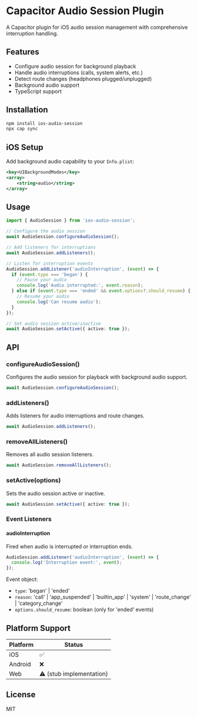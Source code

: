 # Capacitor Audio Session Plugin

A Capacitor plugin for iOS audio session management with comprehensive interruption handling.

## Features

- Configure audio session for background playback
- Handle audio interruptions (calls, system alerts, etc.)
- Detect route changes (headphones plugged/unplugged)
- Background audio support
- TypeScript support

## Installation

```bash
npm install ios-audio-session
npx cap sync
```

## iOS Setup

Add background audio capability to your `Info.plist`:

```xml
<key>UIBackgroundModes</key>
<array>
    <string>audio</string>
</array>
```

## Usage

```typescript
import { AudioSession } from 'ios-audio-session';

// Configure the audio session
await AudioSession.configureAudioSession();

// Add listeners for interruptions
await AudioSession.addListeners();

// Listen for interruption events
AudioSession.addListener('audioInterruption', (event) => {
  if (event.type === 'began') {
    // Pause your audio
    console.log('Audio interrupted:', event.reason);
  } else if (event.type === 'ended' && event.options?.should_resume) {
    // Resume your audio
    console.log('Can resume audio');
  }
});

// Set audio session active/inactive
await AudioSession.setActive({ active: true });
```

## API

### configureAudioSession()

Configures the audio session for playback with background audio support.

```typescript
await AudioSession.configureAudioSession();
```

### addListeners()

Adds listeners for audio interruptions and route changes.

```typescript
await AudioSession.addListeners();
```

### removeAllListeners()

Removes all audio session listeners.

```typescript
await AudioSession.removeAllListeners();
```

### setActive(options)

Sets the audio session active or inactive.

```typescript
await AudioSession.setActive({ active: true });
```

### Event Listeners

#### audioInterruption

Fired when audio is interrupted or interruption ends.

```typescript
AudioSession.addListener('audioInterruption', (event) => {
  console.log('Interruption event:', event);
});
```

Event object:
- `type`: 'began' | 'ended'
- `reason`: 'call' | 'app_suspended' | 'builtin_app' | 'system' | 'route_change' | 'category_change'
- `options.should_resume`: boolean (only for 'ended' events)

## Platform Support

| Platform | Status |
|----------|--------|
| iOS      | ✅     |
| Android  | ❌     |
| Web      | ⚠️ (stub implementation) |

## License

MIT
